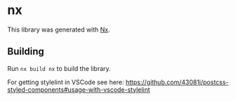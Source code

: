 # nx

This library was generated with [Nx](https://nx.dev).

## Building

Run `nx build nx` to build the library.

For getting stylelint in VSCode see here: https://github.com/43081j/postcss-styled-components#usage-with-vscode-stylelint
